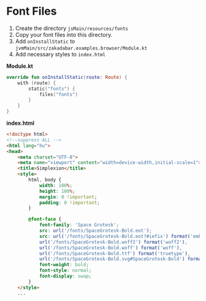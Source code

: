 # Font Files

1. Create the directory `jsMain/resources/fonts`
1. Copy your font files into this directory.
1. Add `onInstallStatic` to `jvmMain/src/zakadabar.examples.browser/Module.kt`
1. Add necessary styles to `index.html`

**Module.kt**

```kotlin
override fun onInstallStatic(route: Route) {
    with (route) {
        static("fonts") {
            files("fonts")
        }
    }
}
```

**index.html**

```html
<!doctype html>
<!--suppress ALL -->
<html lang="hu">
<head>
    <meta charset="UTF-8">
    <meta name="viewport" content="width=device-width,initial-scale=1">
    <title>Simplexion</title>
    <style>
        html, body {
            width: 100%;
            height: 100%;
            margin: 0 !important;
            padding: 0 !important;
        }

        @font-face {
            font-family: 'Space Grotesk';
            src: url('/fonts/SpaceGrotesk-Bold.eot');
            src: url('/fonts/SpaceGrotesk-Bold.eot?#iefix') format('embedded-opentype'),
            url('/fonts/SpaceGrotesk-Bold.woff2') format('woff2'),
            url('/fonts/SpaceGrotesk-Bold.woff') format('woff'),
            url('/fonts/SpaceGrotesk-Bold.ttf') format('truetype'),
            url('/fonts/SpaceGrotesk-Bold.svg#SpaceGrotesk-Bold') format('svg');
            font-weight: bold;
            font-style: normal;
            font-display: swap;
        }
    </style>
    ...
```